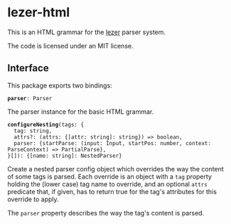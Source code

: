 # lezer-html

This is an HTML grammar for the
[lezer](https://lezer.codemirror.net/) parser system.

The code is licensed under an MIT license.

## Interface

This package exports two bindings:

**`parser`**`: Parser`

The parser instance for the basic HTML grammar.

**`configureNesting`**`(tags: {`\
`  tag: string,`\
`  attrs?: (attrs: {[attr: string]: string}) => boolean,`\
`  parser: {startParse: (input: Input, startPos: number, context: ParseContext) => PartialParse},`\
`}[]): {[name: string]: NestedParser}`

Create a nested parser config object which overrides the way the
content of some tags is parsed. Each override is an object with a
`tag` property holding the (lower case) tag name to override, and an
optional `attrs` predicate that, if given, has to return true for the
tag's attributes for this override to apply.

The `parser` property describes the way the tag's content is parsed.
